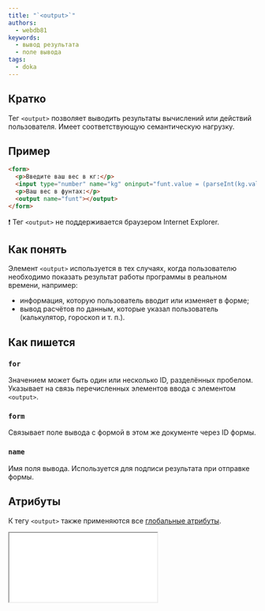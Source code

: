 ```yaml
---
title: "`<output>`"
authors:
  - webdb81
keywords:
  - вывод результата
  - поле вывода
tags:
  - doka
---
```


## Кратко

Тег `<output>` позволяет выводить результаты вычислений или действий пользователя. Имеет соответствующую семантическую нагрузку.

## Пример

```html
<form>
  <p>Введите ваш вес в кг:</p>
  <input type="number" name="kg" oninput="funt.value = (parseInt(kg.value) * 2.2046).toFixed(1)">
  <p>Ваш вес в фунтах:</p>
  <output name="funt"></output>
</form>
```

❗ Тег `<output>` не поддерживается браузером Internet Explorer.

## Как понять

Элемент `<output>` используется в тех случаях, когда пользователю необходимо показать результат работы программы в реальном времени, например:

- информация, которую пользователь вводит или изменяет в форме;
- вывод расчётов по данным, которые указал пользователь (калькулятор, гороскоп и т. п.).

## Как пишется

### `for`

Значением может быть один или несколько ID, разделённых пробелом. Указывает на связь перечисленных элементов ввода с элементом `<output>`.

### `form`

Связывает поле вывода с формой в этом же документе через ID формы.

### `name`

Имя поля вывода. Используется для подписи результата при отправке формы.

## Атрибуты

К тегу `<output>` также применяются все [глобальные атрибуты](/html/global-attrs/).

<iframe title="Пример использования в форме с рейтингом" src="demos/form-rating/" height="140"></iframe>

